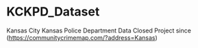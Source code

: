 # KCKPD_Dataset
Kansas City Kansas Police Department Data
Closed Project since (https://communitycrimemap.com/?address=Kansas)
